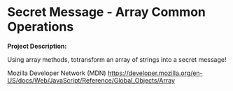 # Secret Message - Array Common Operations

**Project Description:**

Using array methods, totransform an array of strings into a secret message!

Mozilla Developer Network (MDN)
https://developer.mozilla.org/en-US/docs/Web/JavaScript/Reference/Global_Objects/Array
